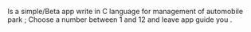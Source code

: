 Is a simple/Beta app write in C language for management of automobile park ; Choose a number between 1 and 12 and leave app guide you .
